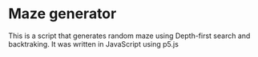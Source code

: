 # Maze generator
This is a script that generates random maze using Depth-first search and backtraking. It was written in JavaScript using p5.js

